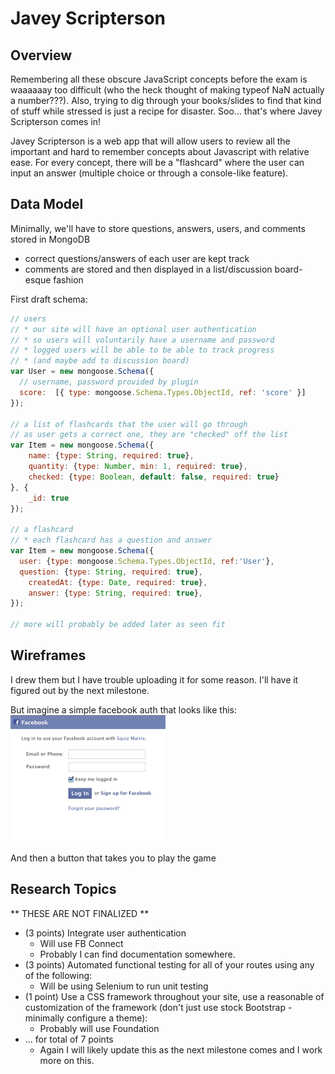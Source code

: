 
# Javey Scripterson

## Overview

Remembering all these obscure JavaScript concepts before the exam is waaaaaay too difficult (who the heck thought of making typeof NaN actually a number???). Also, trying to dig through your books/slides to find that kind of stuff while stressed is just a recipe for disaster. Soo... that's where Javey Scripterson comes in!

Javey Scripterson is a web app that will allow users to review all the important and hard to remember concepts about Javascript with relative ease. For every concept, there will be a "flashcard" where the user can input an answer (multiple choice or through a console-like feature).


## Data Model

Minimally, we'll have to store questions, answers, users, and comments stored in MongoDB

* correct questions/answers of each user are kept track
* comments are stored and then displayed in a list/discussion board-esque fashion


First draft schema:

```javascript
// users
// * our site will have an optional user authentication
// * so users will voluntarily have a username and password
// * logged users will be able to be able to track progress
// * (and maybe add to discussion board)
var User = new mongoose.Schema({
  // username, password provided by plugin
  score:  [{ type: mongoose.Schema.Types.ObjectId, ref: 'score' }]
});

// a list of flashcards that the user will go through
// as user gets a correct one, they are "checked" off the list
var Item = new mongoose.Schema({
	name: {type: String, required: true},
	quantity: {type: Number, min: 1, required: true},
	checked: {type: Boolean, default: false, required: true}
}, {
	_id: true
});

// a flashcard
// * each flashcard has a question and answer
var Item = new mongoose.Schema({
  user: {type: mongoose.Schema.Types.ObjectId, ref:'User'},
  question: {type: String, required: true},
	createdAt: {type: Date, required: true},
	answer: {type: String, required: true},
});

// more will probably be added later as seen fit
```

## Wireframes
I drew them but I have trouble uploading it for some reason. I'll have it figured out by the next milestone.

But imagine a simple facebook auth that looks like this:
![list create](documentation/userauth.png)

And then a button that takes you to play the game

## Research Topics

** THESE ARE NOT FINALIZED **
* (3 points) Integrate user authentication
    * Will use FB Connect
    * Probably I can find documentation somewhere.
* (3 points) Automated functional testing for all of your routes using any of the following:
    * Will be using Selenium to run unit testing
* (1 point) Use a CSS framework throughout your site, use a reasonable of customization of the framework (don't just use stock Bootstrap - minimally configure a theme):
    * Probably will use Foundation
* ... for total of 7 points 
    * Again I will likely update this as the next milestone comes and I work more on this.

